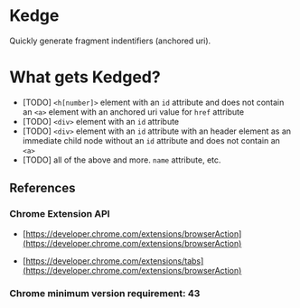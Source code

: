 # Kedge
Quickly generate fragment indentifiers (anchored uri).

# What gets Kedged?
- [TODO] `<h[number]>` element with an `id` attribute and does not contain an `<a>` element with an anchored uri value for `href` attribute
- [TODO] `<div>` element with an `id` attribute
- [TODO] `<div>` element with an `id` attribute with an header element as an immediate child node without an `id` attribute and does not contain an `<a>`
- [TODO] all of the above and more. `name` attribute, etc.

## References

### Chrome Extension API
- [https://developer.chrome.com/extensions/browserAction](https://developer.chrome.com/extensions/browserAction)

- [https://developer.chrome.com/extensions/tabs](https://developer.chrome.com/extensions/browserAction)

### Chrome minimum version requirement: 43